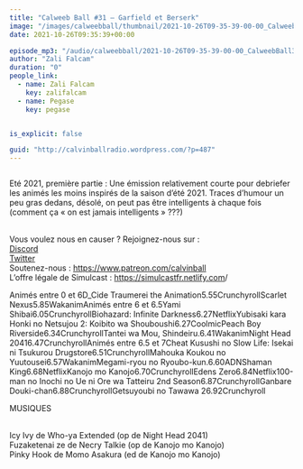 ```yaml
---
title: "Calweeb Ball #31 – Garfield et Berserk"
image: "/images/calweebball/thumbnail/2021-10-26T09-35-39-00-00_CalweebBall31GarfieldetBerserk.jpg"
date: 2021-10-26T09:35:39+00:00

episode_mp3: "/audio/calweebball/2021-10-26T09-35-39-00-00_CalweebBall31GarfieldetBerserk.mp3"
author: "Zali Falcam"
duration: "0"
people_link: 
  - name: Zali Falcam
    key: zalifalcam
  - name: Pegase
    key: pegase


is_explicit: false

guid: "http://calvinballradio.wordpress.com/?p=487"
---
```


<PodcastHeader/>

<!-- ECRIRE LA DESCRIPTION DE L'EPISODE SOUS CETTE LIGNE -->

<img src="/resources/calweebball/2021-10-26T09-35-39-00-00_CalweebBall31GarfieldetBerserk/cwb31.jpg" alt="">



 
<a href="" rel="nofollow"></a>
 



<p>Eté 2021, première partie : Une émission relativement courte pour debriefer les animés les moins inspirés de la saison d’été 2021. Traces d’humour un peu gras dedans, désolé, on peut pas être intelligents à chaque fois (comment ça «&nbsp;on est jamais intelligents&nbsp;» ???)</p>



<p><br>Vous voulez nous en causer ? Rejoignez-nous sur :<br><a href="http://discordapp.com/invite/4RnA9v7" rel="nofollow">Discord</a><br><a href="https://twitter.com/Calvinball_FM?lang=fr" rel="nofollow">Twitter</a><br>Soutenez-nous : <a href="https://www.patreon.com/calvinball" rel="nofollow">https://www.patreon.com/calvinball</a><br>L’offre légale de Simulcast : <a href="https://simulcastfr.netlify.com/" rel="nofollow">https://simulcastfr.netlify.com</a>/  </p>



<tr><td>Animés entre 0 et 6</td><td></td><td></td></tr><tr><td>D_Cide Traumerei the Animation</td><td>5.55</td><td>Crunchyroll</td></tr><tr><td>Scarlet Nexus</td><td>5.85</td><td>Wakanim</td></tr><tr><td>Animés entre 6 et 6.5</td><td></td><td></td></tr><tr><td>Yami Shibai</td><td>6.05</td><td>Crunchyroll</td></tr><tr><td>Biohazard: Infinite Darkness</td><td>6.27</td><td>Netflix</td></tr><tr><td>Yubisaki kara Honki no Netsujou 2: Koibito wa Shouboushi</td><td>6.27</td><td>Coolmic</td></tr><tr><td>Peach Boy Riverside</td><td>6.34</td><td>Crunchyroll</td></tr><tr><td>Tantei wa Mou, Shindeiru.</td><td>6.41</td><td>Wakanim</td></tr><tr><td>Night Head 2041</td><td>6.47</td><td>Crunchyroll</td></tr><tr><td></td><td></td><td></td></tr><tr><td>Animés entre 6.5 et 7</td><td></td><td></td></tr><tr><td>Cheat Kusushi no Slow Life: Isekai ni Tsukurou Drugstore</td><td>6.51</td><td>Crunchyroll</td></tr><tr><td>Mahouka Koukou no Yuutousei</td><td>6.57</td><td>Wakanim</td></tr><tr><td>Megami-ryou no Ryoubo-kun.</td><td>6.60</td><td>ADN</td></tr><tr><td>Shaman King</td><td>6.68</td><td>Netflix</td></tr><tr><td>Kanojo mo Kanojo</td><td>6.70</td><td>Crunchyroll</td></tr><tr><td>Edens Zero</td><td>6.84</td><td>Netflix</td></tr><tr><td>100-man no Inochi no Ue ni Ore wa Tatteiru 2nd Season</td><td>6.87</td><td>Crunchyroll</td></tr><tr><td>Ganbare Douki-chan</td><td>6.88</td><td>Crunchyroll</td></tr><tr><td>Getsuyoubi no Tawawa 2</td><td>6.92</td><td>Crunchyroll</td></tr><tr><td> </td><td></td><td></td></tr><tr><td></td><td></td><td></td></tr>



<p>MUSIQUES</p>



<p><br>Icy Ivy de Who-ya Extended (op de Night Head 2041)<br>Fuzaketenai ze de Necry Talkie (op de Kanojo mo Kanojo)<br>Pinky Hook de Momo Asakura (ed de Kanojo mo Kanojo)</p>



<p></p>


